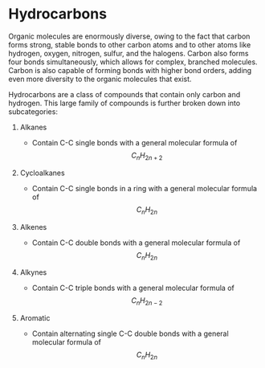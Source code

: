 # Hydrocarbons


Organic molecules are enormously diverse, owing to the fact that carbon forms strong, stable bonds to other carbon atoms and to other atoms like hydrogen, oxygen, nitrogen, sulfur, and the halogens. Carbon also forms four bonds simultaneously, which allows for complex, branched molecules. Carbon is also capable of forming bonds with higher bond orders, adding even more diversity to the organic molecules that exist. 

Hydrocarbons are a class of compounds that contain only carbon and hydrogen.  This large family of compounds is further broken down into subcategories:

1) Alkanes
    - Contain C-C single bonds with a general molecular formula of $$C_nH_{2n+2}$$

2) Cycloalkanes
    - Contain C-C single bonds in a ring with a general molecular formula of $$C_nH_{2n}$$


3) Alkenes
    - Contain C-C double bonds with a general molecular formula of $$C_nH_{2n}$$


4) Alkynes
    - Contain C-C triple bonds with a general molecular formula of $$C_nH_{2n-2}$$



5) Aromatic
    - Contain alternating single C-C double bonds with a general molecular formula of $$C_nH_{2n}$$




